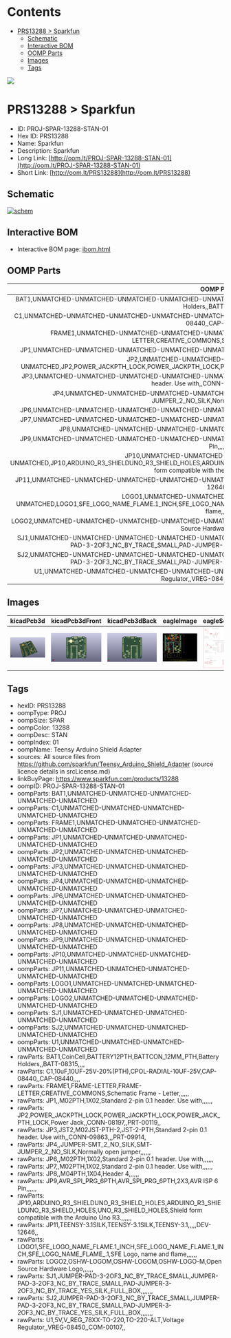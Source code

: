 



Contents
========

* [PRS13288 > Sparkfun](#prs13288--sparkfun)
	* [Schematic](#schematic)
	* [Interactive BOM](#interactive-bom)
	* [OOMP Parts](#oomp-parts)
	* [Images](#images)
	* [Tags](#tags)
  
![][im]
# PRS13288 > Sparkfun

- ID: PROJ-SPAR-13288-STAN-01
- Hex ID: PRS13288
- Name: Sparkfun
- Description: Sparkfun
- Long Link: [http://oom.lt/PROJ-SPAR-13288-STAN-01](http://oom.lt/PROJ-SPAR-13288-STAN-01)
- Short Link: [http://oom.lt/PRS13288](http://oom.lt/PRS13288)

## Schematic
  
[![schem](eagleSchemImage.png)](eagleSchemImage.png)
## Interactive BOM

- Interactive BOM page: [ibom.html](https://htmlpreview.github.io/?https://github.com/oomlout/oomlout_OOMP_projects/blob/main/PROJ-SPAR-13288-STAN-01/kicad/bom/ibom.html)

## OOMP Parts
  

|OOMP Parts|
| :---: |
|BAT1,UNMATCHED-UNMATCHED-UNMATCHED-UNMATCHED-UNMATCHED,BAT1,CoinCell,BATTERY12PTH,BATTCON_12MM_PTH,Battery Holders,,BATT-08315,,,,|
|C1,UNMATCHED-UNMATCHED-UNMATCHED-UNMATCHED-UNMATCHED,C1,10uF,10UF-25V-20%(PTH),CPOL-RADIAL-10UF-25V,CAP-08440,,CAP-08440,,,,|
|FRAME1,UNMATCHED-UNMATCHED-UNMATCHED-UNMATCHED-UNMATCHED,FRAME1,FRAME-LETTER,FRAME-LETTER,CREATIVE_COMMONS,Schematic Frame - Letter,,,,,,|
|JP1,UNMATCHED-UNMATCHED-UNMATCHED-UNMATCHED-UNMATCHED,JP1,,M02PTH,1X02,Standard 2-pin 0.1 header. Use with,,,,,,|
|JP2,UNMATCHED-UNMATCHED-UNMATCHED-UNMATCHED-UNMATCHED,JP2,POWER_JACKPTH_LOCK,POWER_JACKPTH_LOCK,POWER_JACK_PTH_LOCK,Power Jack,,CONN-08197,,PRT-00119,,|
|JP3,UNMATCHED-UNMATCHED-UNMATCHED-UNMATCHED-UNMATCHED,JP3,JST2,M02JST-PTH-2,JST-2-PTH,Standard 2-pin 0.1 header. Use with,,CONN-09863,,,PRT-09914,|
|JP4,UNMATCHED-UNMATCHED-UNMATCHED-UNMATCHED-UNMATCHED,JP4,,JUMPER-SMT_2_NO_SILK,SMT-JUMPER_2_NO_SILK,Normally open jumper,,,,,,|
|JP6,UNMATCHED-UNMATCHED-UNMATCHED-UNMATCHED-UNMATCHED,JP6,,M02PTH,1X02,Standard 2-pin 0.1 header. Use with,,,,,,|
|JP7,UNMATCHED-UNMATCHED-UNMATCHED-UNMATCHED-UNMATCHED,JP7,,M02PTH,1X02,Standard 2-pin 0.1 header. Use with,,,,,,|
|JP8,UNMATCHED-UNMATCHED-UNMATCHED-UNMATCHED-UNMATCHED,JP8,,M04PTH,1X04,Header 4,,,,,,|
|JP9,UNMATCHED-UNMATCHED-UNMATCHED-UNMATCHED-UNMATCHED,JP9,AVR_SPI_PRG_6PTH,AVR_SPI_PRG_6PTH,2X3,AVR ISP 6 Pin,,,,,,|
|JP10,UNMATCHED-UNMATCHED-UNMATCHED-UNMATCHED-UNMATCHED,JP10,ARDUINO_R3_SHIELDUNO_R3_SHIELD_HOLES,ARDUINO_R3_SHIELDUNO_R3_SHIELD_HOLES,UNO_R3_SHIELD_HOLES,Shield form compatible with the Arduino Uno R3.,,,,,,|
|JP11,UNMATCHED-UNMATCHED-UNMATCHED-UNMATCHED-UNMATCHED,JP11,TEENSY-3.1SILK,TEENSY-3.1SILK,TEENSY-3.1,,,,,DEV-12646,,|
|LOGO1,UNMATCHED-UNMATCHED-UNMATCHED-UNMATCHED-UNMATCHED,LOGO1,SFE_LOGO_NAME_FLAME.1_INCH,SFE_LOGO_NAME_FLAME.1_INCH,SFE_LOGO_NAME_FLAME_.1,SFE Logo, name and flame,,,,,,|
|LOGO2,UNMATCHED-UNMATCHED-UNMATCHED-UNMATCHED-UNMATCHED,LOGO2,OSHW-LOGOM,OSHW-LOGOM,OSHW-LOGO-M,Open Source Hardware Logo,,,,,,|
|SJ1,UNMATCHED-UNMATCHED-UNMATCHED-UNMATCHED-UNMATCHED,SJ1,JUMPER-PAD-3-2OF3_NC_BY_TRACE_SMALL,JUMPER-PAD-3-2OF3_NC_BY_TRACE_SMALL,PAD-JUMPER-3-2OF3_NC_BY_TRACE_YES_SILK_FULL_BOX,,,,,,,|
|SJ2,UNMATCHED-UNMATCHED-UNMATCHED-UNMATCHED-UNMATCHED,SJ2,JUMPER-PAD-3-2OF3_NC_BY_TRACE_SMALL,JUMPER-PAD-3-2OF3_NC_BY_TRACE_SMALL,PAD-JUMPER-3-2OF3_NC_BY_TRACE_YES_SILK_FULL_BOX,,,,,,,|
|U1,UNMATCHED-UNMATCHED-UNMATCHED-UNMATCHED-UNMATCHED,U1,5V,V_REG_78XX-TO-220,TO-220-ALT,Voltage Regulator,,VREG-08450,,COM-00107,,|

## Images
  
  

|kicadPcb3d|kicadPcb3dFront|kicadPcb3dBack|eagleImage|eagleSchemImage|
| :---: | :---: | :---: | :---: | :---: |
|[![kicadPcb3d](kicadPcb3d_140.png)](kicadPcb3d.png)|[![kicadPcb3dFront](kicadPcb3dFront_140.png)](kicadPcb3dFront.png)|[![kicadPcb3dBack](kicadPcb3dBack_140.png)](kicadPcb3dBack.png)|[![eagleImage](eagleImage_140.png)](eagleImage.png)|[![eagleSchemImage](eagleSchemImage_140.png)](eagleSchemImage.png)|

## Tags

- hexID: PRS13288
- oompType: PROJ
- oompSize: SPAR
- oompColor: 13288
- oompDesc: STAN
- oompIndex: 01
- oompName: Teensy Arduino Shield Adapter
- sources: All source files from https://github.com/sparkfun/Teensy_Arduino_Shield_Adapter (source licence details in srcLicense.md)
- linkBuyPage: https://www.sparkfun.com/products/13288
- oompID: PROJ-SPAR-13288-STAN-01
- oompParts: BAT1,UNMATCHED-UNMATCHED-UNMATCHED-UNMATCHED-UNMATCHED
- oompParts: C1,UNMATCHED-UNMATCHED-UNMATCHED-UNMATCHED-UNMATCHED
- oompParts: FRAME1,UNMATCHED-UNMATCHED-UNMATCHED-UNMATCHED-UNMATCHED
- oompParts: JP1,UNMATCHED-UNMATCHED-UNMATCHED-UNMATCHED-UNMATCHED
- oompParts: JP2,UNMATCHED-UNMATCHED-UNMATCHED-UNMATCHED-UNMATCHED
- oompParts: JP3,UNMATCHED-UNMATCHED-UNMATCHED-UNMATCHED-UNMATCHED
- oompParts: JP4,UNMATCHED-UNMATCHED-UNMATCHED-UNMATCHED-UNMATCHED
- oompParts: JP6,UNMATCHED-UNMATCHED-UNMATCHED-UNMATCHED-UNMATCHED
- oompParts: JP7,UNMATCHED-UNMATCHED-UNMATCHED-UNMATCHED-UNMATCHED
- oompParts: JP8,UNMATCHED-UNMATCHED-UNMATCHED-UNMATCHED-UNMATCHED
- oompParts: JP9,UNMATCHED-UNMATCHED-UNMATCHED-UNMATCHED-UNMATCHED
- oompParts: JP10,UNMATCHED-UNMATCHED-UNMATCHED-UNMATCHED-UNMATCHED
- oompParts: JP11,UNMATCHED-UNMATCHED-UNMATCHED-UNMATCHED-UNMATCHED
- oompParts: LOGO1,UNMATCHED-UNMATCHED-UNMATCHED-UNMATCHED-UNMATCHED
- oompParts: LOGO2,UNMATCHED-UNMATCHED-UNMATCHED-UNMATCHED-UNMATCHED
- oompParts: SJ1,UNMATCHED-UNMATCHED-UNMATCHED-UNMATCHED-UNMATCHED
- oompParts: SJ2,UNMATCHED-UNMATCHED-UNMATCHED-UNMATCHED-UNMATCHED
- oompParts: U1,UNMATCHED-UNMATCHED-UNMATCHED-UNMATCHED-UNMATCHED
- rawParts: BAT1,CoinCell,BATTERY12PTH,BATTCON_12MM_PTH,Battery Holders,,BATT-08315,,,,
- rawParts: C1,10uF,10UF-25V-20%(PTH),CPOL-RADIAL-10UF-25V,CAP-08440,,CAP-08440,,,,
- rawParts: FRAME1,FRAME-LETTER,FRAME-LETTER,CREATIVE_COMMONS,Schematic Frame - Letter,,,,,,
- rawParts: JP1,,M02PTH,1X02,Standard 2-pin 0.1 header. Use with,,,,,,
- rawParts: JP2,POWER_JACKPTH_LOCK,POWER_JACKPTH_LOCK,POWER_JACK_PTH_LOCK,Power Jack,,CONN-08197,,PRT-00119,,
- rawParts: JP3,JST2,M02JST-PTH-2,JST-2-PTH,Standard 2-pin 0.1 header. Use with,,CONN-09863,,,PRT-09914,
- rawParts: JP4,,JUMPER-SMT_2_NO_SILK,SMT-JUMPER_2_NO_SILK,Normally open jumper,,,,,,
- rawParts: JP6,,M02PTH,1X02,Standard 2-pin 0.1 header. Use with,,,,,,
- rawParts: JP7,,M02PTH,1X02,Standard 2-pin 0.1 header. Use with,,,,,,
- rawParts: JP8,,M04PTH,1X04,Header 4,,,,,,
- rawParts: JP9,AVR_SPI_PRG_6PTH,AVR_SPI_PRG_6PTH,2X3,AVR ISP 6 Pin,,,,,,
- rawParts: JP10,ARDUINO_R3_SHIELDUNO_R3_SHIELD_HOLES,ARDUINO_R3_SHIELDUNO_R3_SHIELD_HOLES,UNO_R3_SHIELD_HOLES,Shield form compatible with the Arduino Uno R3.,,,,,,
- rawParts: JP11,TEENSY-3.1SILK,TEENSY-3.1SILK,TEENSY-3.1,,,,,DEV-12646,,
- rawParts: LOGO1,SFE_LOGO_NAME_FLAME.1_INCH,SFE_LOGO_NAME_FLAME.1_INCH,SFE_LOGO_NAME_FLAME_.1,SFE Logo, name and flame,,,,,,
- rawParts: LOGO2,OSHW-LOGOM,OSHW-LOGOM,OSHW-LOGO-M,Open Source Hardware Logo,,,,,,
- rawParts: SJ1,JUMPER-PAD-3-2OF3_NC_BY_TRACE_SMALL,JUMPER-PAD-3-2OF3_NC_BY_TRACE_SMALL,PAD-JUMPER-3-2OF3_NC_BY_TRACE_YES_SILK_FULL_BOX,,,,,,,
- rawParts: SJ2,JUMPER-PAD-3-2OF3_NC_BY_TRACE_SMALL,JUMPER-PAD-3-2OF3_NC_BY_TRACE_SMALL,PAD-JUMPER-3-2OF3_NC_BY_TRACE_YES_SILK_FULL_BOX,,,,,,,
- rawParts: U1,5V,V_REG_78XX-TO-220,TO-220-ALT,Voltage Regulator,,VREG-08450,,COM-00107,,



[im]: kicadPcb3d_450.png
